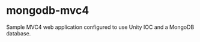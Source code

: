 mongodb-mvc4
============

Sample MVC4 web application configured to use Unity IOC and a MongoDB database. 
